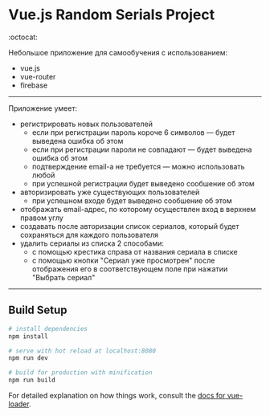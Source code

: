 # Vue.js Random Serials Project

:octocat:

Небольшое приложение для самообучения с использованием:
* vue.js
* vue-router
* firebase

---

Приложение умеет:
* регистрировать новых пользователей
  + если при регистрации пароль короче 6 символов — будет выведена ошибка об этом
  + если при регистрации пароли не совпадают — будет выведена ошибка об этом
  + подтверждение email-а не требуется — можно использовать любой
  + при успешной регистрации будет выведено сообшение об этом
* авторизировать уже существующих пользователей
  + при успешном входе будет выведено сообшение об этом
* отображать email-адрес, по которому осуществлен вход в верхнем правом углу
* создавать после авторизации список сериалов, который будет сохраняться для каждого пользователя
* удалить сериалы из списка 2 способами:
  + с помощью крестика справа от названия сериала в списке
  + с помощью кнопки "Сериал уже просмотрен" после отображения его в соответствующем поле при нажатии "Выбрать сериал"  

---

## Build Setup

``` bash
# install dependencies
npm install

# serve with hot reload at localhost:8080
npm run dev

# build for production with minification
npm run build
```

For detailed explanation on how things work, consult the [docs for vue-loader](http://vuejs.github.io/vue-loader).
